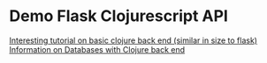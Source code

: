 # Demo Flask Clojurescript API

[Interesting tutorial on basic clojure back end (similar in size to flask)](https://www.cbui.dev/clojure-web-frameworks-and-comparisons/)
[Information on Databases with Clojure back end](https://www.tutorialspoint.com/clojure/clojure_databases.htm)
